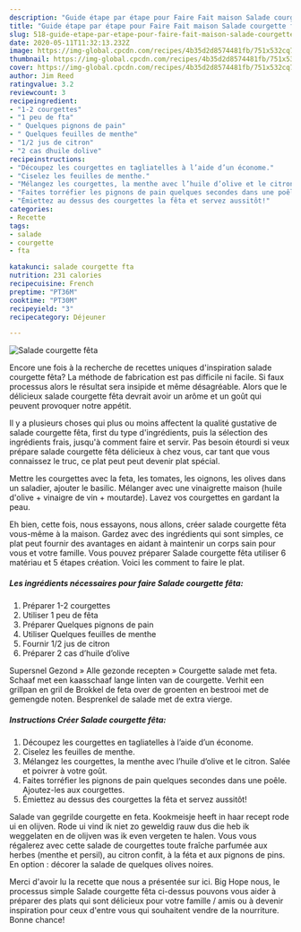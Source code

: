 ```yaml
---
description: "Guide étape par étape pour Faire Fait maison Salade courgette fêta"
title: "Guide étape par étape pour Faire Fait maison Salade courgette fêta"
slug: 518-guide-etape-par-etape-pour-faire-fait-maison-salade-courgette-feta
date: 2020-05-11T11:32:13.232Z
image: https://img-global.cpcdn.com/recipes/4b35d2d8574481fb/751x532cq70/salade-courgette-feta-photo-principale-de-la-recette.jpg
thumbnail: https://img-global.cpcdn.com/recipes/4b35d2d8574481fb/751x532cq70/salade-courgette-feta-photo-principale-de-la-recette.jpg
cover: https://img-global.cpcdn.com/recipes/4b35d2d8574481fb/751x532cq70/salade-courgette-feta-photo-principale-de-la-recette.jpg
author: Jim Reed
ratingvalue: 3.2
reviewcount: 3
recipeingredient:
- "1-2 courgettes"
- "1 peu de fta"
- " Quelques pignons de pain"
- " Quelques feuilles de menthe"
- "1/2 jus de citron"
- "2 cas dhuile dolive"
recipeinstructions:
- "Découpez les courgettes en tagliatelles à l’aide d’un économe."
- "Ciselez les feuilles de menthe."
- "Mélangez les courgettes, la menthe avec l’huile d’olive et le citron. Salée et poivrer à votre goût."
- "Faites torréfier les pignons de pain quelques secondes dans une poêle. Ajoutez-les aux courgettes."
- "Émiettez au dessus des courgettes la fêta et servez aussitôt!"
categories:
- Recette
tags:
- salade
- courgette
- fta

katakunci: salade courgette fta 
nutrition: 231 calories
recipecuisine: French
preptime: "PT36M"
cooktime: "PT30M"
recipeyield: "3"
recipecategory: Déjeuner

---
```



![Salade courgette fêta](https://img-global.cpcdn.com/recipes/4b35d2d8574481fb/751x532cq70/salade-courgette-feta-photo-principale-de-la-recette.jpg)

Encore une fois à la recherche de recettes uniques d'inspiration salade courgette fêta? La méthode de fabrication est pas difficile ni facile. Si faux processus alors le résultat sera insipide et même désagréable. Alors que le délicieux salade courgette fêta devrait avoir un arôme et un goût qui peuvent provoquer notre appétit.

Il y a plusieurs choses qui plus ou moins affectent la qualité gustative de salade courgette fêta, first du type d'ingrédients, puis la sélection des ingrédients frais, jusqu'à comment faire et servir. Pas besoin étourdi si veux prépare salade courgette fêta délicieux à chez vous, car tant que vous connaissez le truc, ce plat peut peut devenir plat spécial.

Mettre les courgettes avec la feta, les tomates, les oignons, les olives dans un saladier, ajouter le basilic. Mélanger avec une vinaigrette maison (huile d&#39;olive + vinaigre de vin + moutarde). Lavez vos courgettes en gardant la peau.


Eh bien, cette fois, nous essayons, nous allons, créer salade courgette fêta vous-même à la maison. Gardez avec des ingrédients qui sont simples, ce plat peut fournir des avantages en aidant à maintenir un corps sain pour vous et votre famille. Vous pouvez préparer Salade courgette fêta utiliser 6 matériau et 5 étapes création. Voici les comment to faire le plat.

<!--inarticleads1-->

##### Les ingrédients nécessaires pour faire Salade courgette fêta:

1. Préparer 1-2 courgettes
1. Utiliser 1 peu de fêta
1. Préparer  Quelques pignons de pain
1. Utiliser  Quelques feuilles de menthe
1. Fournir 1/2 jus de citron
1. Préparer 2 cas d’huile d’olive


Supersnel Gezond » Alle gezonde recepten » Courgette salade met feta. Schaaf met een kaasschaaf lange linten van de courgette. Verhit een grillpan en gril de Brokkel de feta over de groenten en bestrooi met de gemengde noten. Besprenkel de salade met de extra vierge. 

<!--inarticleads2-->

##### Instructions Créer Salade courgette fêta:

1. Découpez les courgettes en tagliatelles à l’aide d’un économe.
1. Ciselez les feuilles de menthe.
1. Mélangez les courgettes, la menthe avec l’huile d’olive et le citron. Salée et poivrer à votre goût.
1. Faites torréfier les pignons de pain quelques secondes dans une poêle. Ajoutez-les aux courgettes.
1. Émiettez au dessus des courgettes la fêta et servez aussitôt!


Salade van gegrilde courgette en feta. Kookmeisje heeft in haar recept rode ui en olijven. Rode ui vind ik niet zo geweldig rauw dus die heb ik weggelaten en de olijven was ik even vergeten te halen. Vous vous régalerez avec cette salade de courgettes toute fraîche parfumée aux herbes (menthe et persil), au citron confit, à la féta et aux pignons de pins. En option : décorer la salade de quelques olives noires. 


Merci d'avoir lu la recette que nous a présentée sur ici. Big Hope nous, le processus simple Salade courgette fêta ci-dessus pouvons vous aider à préparer des plats qui sont délicieux pour votre famille / amis ou à devenir inspiration pour ceux d'entre vous qui souhaitent vendre de la nourriture. Bonne chance!
